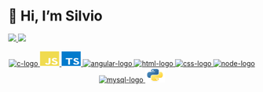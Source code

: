 <h1> 👋 Hi, I’m Silvio </h1>

<div>
  <a href="https://github.com/silvio-jr">
  <img height="180em" src="https://github-readme-stats.vercel.app/api?username=silvio-jr&show_icons=true&theme=dracula&include_all_commits=true&count_private=true"/>
  <img height="180em" src="https://github-readme-stats.vercel.app/api/top-langs/?username=silvio-jr&layout=compact&langs_count=7&theme=dracula"/>
</div>
  
<div align="center"><br>
  <img alt="c-logo" height="30" width="40" src="https://cdn.jsdelivr.net/gh/devicons/devicon/icons/c/c-plain.svg"  />
  <img alt="js-logo" height="30" width="40" src="https://raw.githubusercontent.com/devicons/devicon/master/icons/javascript/javascript-plain.svg">
  <img alt="ts-logo" height="30" width="40" src="https://raw.githubusercontent.com/devicons/devicon/master/icons/typescript/typescript-plain.svg">
  <img alt="angular-logo" height="30" width="40" src="https://cdn.jsdelivr.net/gh/devicons/devicon/icons/angularjs/angularjs-plain.svg" />
  <img alt="html-logo" height="30" width="40" src="https://cdn.jsdelivr.net/gh/devicons/devicon/icons/html5/html5-plain.svg">
  <img alt="css-logo" height="30" width="40" src="https://cdn.jsdelivr.net/gh/devicons/devicon/icons/css3/css3-plain.svg">
  <img alt="node-logo" height="30" width="40" src="https://cdn.jsdelivr.net/gh/devicons/devicon/icons/nodejs/nodejs-original.svg" />
  <img alt="mysql-logo" height="30" width="40" src="https://cdn.jsdelivr.net/gh/devicons/devicon/icons/mysql/mysql-original.svg" />
  <img alt="python-logo" height="30" width="40" src="https://raw.githubusercontent.com/devicons/devicon/master/icons/python/python-original.svg">
</div>

